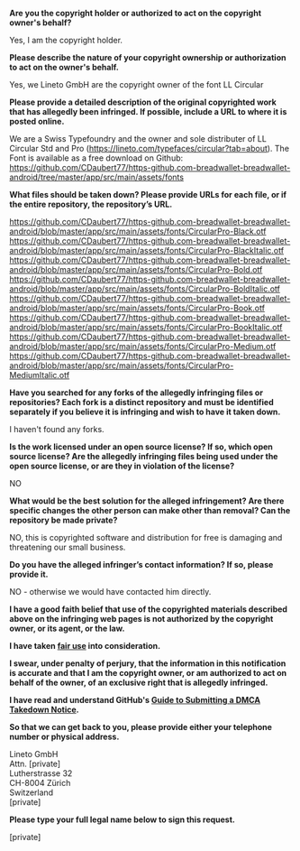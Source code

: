 **Are you the copyright holder or authorized to act on the copyright owner's behalf?**  
  
Yes, I am the copyright holder.  
  
**Please describe the nature of your copyright ownership or authorization to act on the owner's behalf.**  
  
Yes, we Lineto GmbH are the copyright owner of the font LL Circular  
  
**Please provide a detailed description of the original copyrighted work that has allegedly been infringed. If possible, include a URL to where it is posted online.**  
  
We are a Swiss Typefoundry and the owner and sole distributer of LL Circular Std and Pro (https://lineto.com/typefaces/circular?tab=about). The Font is available as a free download on Github: https://github.com/CDaubert77/https-github.com-breadwallet-breadwallet-android/tree/master/app/src/main/assets/fonts  
  
**What files should be taken down? Please provide URLs for each file, or if the entire repository, the repository’s URL.**  
  
https://github.com/CDaubert77/https-github.com-breadwallet-breadwallet-android/blob/master/app/src/main/assets/fonts/CircularPro-Black.otf  
https://github.com/CDaubert77/https-github.com-breadwallet-breadwallet-android/blob/master/app/src/main/assets/fonts/CircularPro-BlackItalic.otf  
https://github.com/CDaubert77/https-github.com-breadwallet-breadwallet-android/blob/master/app/src/main/assets/fonts/CircularPro-Bold.otf  
https://github.com/CDaubert77/https-github.com-breadwallet-breadwallet-android/blob/master/app/src/main/assets/fonts/CircularPro-BoldItalic.otf  
https://github.com/CDaubert77/https-github.com-breadwallet-breadwallet-android/blob/master/app/src/main/assets/fonts/CircularPro-Book.otf  
https://github.com/CDaubert77/https-github.com-breadwallet-breadwallet-android/blob/master/app/src/main/assets/fonts/CircularPro-BookItalic.otf  
https://github.com/CDaubert77/https-github.com-breadwallet-breadwallet-android/blob/master/app/src/main/assets/fonts/CircularPro-Medium.otf  
https://github.com/CDaubert77/https-github.com-breadwallet-breadwallet-android/blob/master/app/src/main/assets/fonts/CircularPro-MediumItalic.otf  
  
**Have you searched for any forks of the allegedly infringing files or repositories? Each fork is a distinct repository and must be identified separately if you believe it is infringing and wish to have it taken down.**  
  
I haven't found any forks.  
  
**Is the work licensed under an open source license? If so, which open source license? Are the allegedly infringing files being used under the open source license, or are they in violation of the license?**  
  
NO  
  
**What would be the best solution for the alleged infringement? Are there specific changes the other person can make other than removal? Can the repository be made private?**  
  
NO, this is copyrighted software and distribution for free is damaging and threatening our small business.  
  
**Do you have the alleged infringer’s contact information? If so, please provide it.**  
  
NO - otherwise we would have contacted him directly.  
  
**I have a good faith belief that use of the copyrighted materials described above on the infringing web pages is not authorized by the copyright owner, or its agent, or the law.**  
  
**I have taken <a href="https://www.lumendatabase.org/topics/22">fair use</a> into consideration.**  
  
**I swear, under penalty of perjury, that the information in this notification is accurate and that I am the copyright owner, or am authorized to act on behalf of the owner, of an exclusive right that is allegedly infringed.**  
  
**I have read and understand GitHub's <a href="https://help.github.com/articles/guide-to-submitting-a-dmca-takedown-notice/">Guide to Submitting a DMCA Takedown Notice</a>.**  
  
**So that we can get back to you, please provide either your telephone number or physical address.**  
  
Lineto GmbH  
Attn. [private]  
Lutherstrasse 32  
CH-8004 Zürich  
Switzerland  
[private]  
  
**Please type your full legal name below to sign this request.**  
  
[private]  
